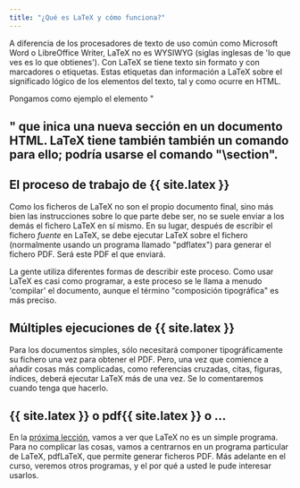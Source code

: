```yaml
---
title: "¿Qué es LaTeX y cómo funciona?"
---
```


A diferencia de los procesadores de texto de uso común como Microsoft Word o LibreOffice
Writer, LaTeX no es WYSIWYG (siglas inglesas de 'lo que ves es lo que obtienes'). Con
LaTeX se tiene texto sin formato y con marcadores o etiquetas. Estas etiquetas
dan información a LaTeX sobre el significado lógico de los elementos del texto,
tal y como ocurre en HTML.

Pongamos como ejemplo el elemento "<h2>" que inica una nueva sección en un documento
HTML. LaTeX tiene también también un comando para ello; podría usarse el comando "\section". 

## El proceso de trabajo de {{ site.latex }}

Como los ficheros de LaTeX no son el propio documento final, sino más bien las
instrucciones sobre lo que parte debe ser, no se suele enviar a los demás el 
fichero LaTeX en sí mismo. En su lugar, después de escribir el fichero _fuente_ 
en LaTeX, se debe ejecutar LaTeX sobre el fichero (normalmente usando un programa
llamado "pdflatex") para generar el fichero PDF. Será este PDF el que enviará.

La gente utiliza diferentes formas de describir este proceso. Como usar LaTeX es casi
como programar, a este proceso se le llama a menudo 'compilar' el documento, aunque 
el término "composición tipográfica" es más preciso.

## Múltiples ejecuciones de {{ site.latex }}

Para los documentos simples, sólo necesitará componer tipográficamente su fichero
una vez para obtener el PDF. Pero, una vez que comience a añadir cosas más complicadas,
como referencias cruzadas, citas, figuras, índices, deberá ejecutar LaTeX más
de una vez. Se lo comentaremos cuando tenga que hacerlo.

## {{ site.latex }} o pdf{{ site.latex }} o ...

En la [próxima lección](lesson-02), vamos a ver que LaTeX no es un simple
programa. Para no complicar las cosas, vamos a centrarnos en un programa particular
de LaTeX, pdfLaTeX, que permite generar ficheros PDF. Más adelante en el curso, veremos 
otros programas, y el por qué a usted le pude interesar usarlos.  
